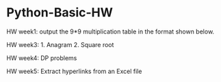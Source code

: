 # Python-Basic-HW
HW week1: output the 9*9 multiplication table in the format shown below.

HW week3: 1. Anagram  2. Square root

HW week4: DP problems

HW week5: Extract hyperlinks from an Excel file

